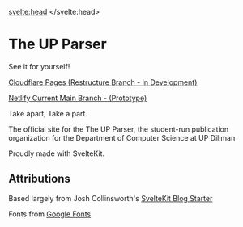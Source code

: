 <svelte:head>
	<title>About</title>
</svelte:head>



# The UP Parser

See it for yourself! 

[Cloudflare Pages (Restructure Branch - In Development)](https://theupparser.pages.dev/) 

[Netlify Current Main Branch - (Prototype)](https://theupparser.netlify.app/)


Take apart, Take a part.

The official site for the The UP Parser, the student-run publication organization for the Department of Computer Science at UP Diliman

Proudly made with SvelteKit.

## Attributions

Based largely from Josh Collinsworth's [SvelteKit Blog Starter](https://github.com/josh-collinsworth/sveltekit-blog-starter)

Fonts from [Google Fonts](https://fonts.google.com/)

